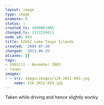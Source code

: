 ```yaml
---
layout: image
type: image
promote: 0
status: 1
created_ts: 1090861985
changed_ts: 1372159411
node_id: 893
title: 02652 Lake Taupo Islands
created: '2004-07-26'
changed: '2013-06-25'
aliases: []
tags:
- 2003/11 - November 2003
- Taupo
images:
- - src: image/images/126_2652-893.jpg
    name: 126_2652-893.jpg
---
```

Taken while driving and hence slightly wonky.
